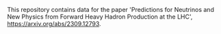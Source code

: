 This repository contains data for the paper 'Predictions for Neutrinos and New Physics from Forward Heavy Hadron Production at the LHC', https://arxiv.org/abs/2309.12793.
